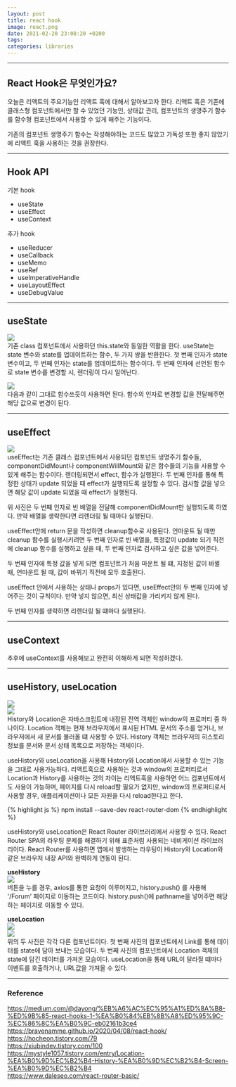 ```yaml
---
layout: post
title: react hook
image: react.png
date: 2021-02-20 23:08:20 +0200
tags:
categories: libraries
---
```


***
## **React Hook은 무엇인가요?**

오늘은 리액트의 주요기능인 리액트 훅에 대해서 알아보고자 한다. 리액트 훅은 기존에 클래스형 컴포넌트에서만 할 수 있었던 기능인, 상태값 관리, 컴포넌트의 생명주기 함수를 함수형 컴포넌트에서 사용할 수 있게 해주는 기능이다.

기존의 컴포넌트 생명주기 함수는 작성해야하는 코드도 많았고 가독성 또한 좋지 않았기에 리액트 훅을 사용하는 것을 권장한다.

***
## **Hook API**
기본 hook
* useState
* useEffect
* useContext


추가 hook
* useReducer
* useCallback
* useMemo
* useRef
* useImperativeHandle
* useLayoutEffect   
* useDebugValue

***

## **useState**

![]({{site.baseurl}}/images/reacthook1.jpg)  
기존 class 컴포넌트에서 사용하던 this.state와 동일한 역활을 한다.
useState는 state 변수와 state를 업데이트하는 함수, 두 가지 쌍을 반환한다.
첫 번째 인자가 state 변수이고, 두 번째 인자는 state를 업데이트하는 함수이다.
두 번째 인자에 선언된 함수로 state 변수를 변경할 시, 렌더링이 다시 일어난다.

![]({{site.baseurl}}/images/reacthook2.jpg)  
다음과 같이 그대로 함수쓰듯이 사용하면 된다. 함수의 인자로 변경할 값을 전달해주면 해당 값으로 변경이 된다. 

***
## **useEffect**

![]({{site.baseurl}}/images/reacthook3.jpg)  
useEffect는 기존 클래스 컴포넌트에서 사용되던 컴포넌트 생명주기 함수들, componentDidMount나 componentWillMount와 같은 함수들의 기능을 사용할 수 있게 해주는 함수이다. 렌더링되면서 effect, 함수가 실행된다. 두 번째 인자를 통해 특정한 상태가 update 되었을 때 effect가 실행되도록 설정할 수 있다. 검사할 값을 넣으면 해당 값이 update 되었을 때 effect가 실행된다.

위 사진은 두 번째 인자로 빈 배열을 전달해 componentDidMount만 실행되도록 하였다. 만약 배열을 생략한다면 리렌더링 될 때마다 실행된다. 

useEffect안에 return 문을 작성하면 cleanup함수로 사용된다. 언마운트 될 때만 cleanup 함수를 실행시키려면 두 번째 인자로 빈 배열을, 특정값이 update 되기 직전에 cleanup 함수를 실행하고 싶을 때, 두 번째 인자로 검사하고 싶은 값을 넣어준다.

두 번째 인자에 특정 값을 넣게 되면 컴포넌트가 처음 마운트 될 떄, 지정된 값이 바뀔 때, 언마운트 될 때, 값이 바뀌기 직전에 모두 호출된다.

useEffect 안에서 사용하는 상태나 props가 있다면, useEffect안의 두 번째 인자에 넣어주는 것이 규칙이다. 만약 넣지 않으면, 최신 상태값을 가리키지 않게 된다.

두 번째 인자를 생략하면 리렌더링 될 떄마다 실행된다.

***
## **useContext**

추후에 useContext를 사용해보고 완전히 이해하게 되면 작성하겠다.

***

## **useHistory, useLocation**
![]({{site.baseurl}}/images/reacthook4.jpg)  
![]({{site.baseurl}}/images/reacthook6.jpg)  
History와 Location은 자바스크립트에 내장된 전역 객체인 window의 프로퍼티 중 하나이다.
Location 객체는 현재 브라우저에서 표시된 HTML 문서의 주소를 얻거나, 브라우저에서
새 문서를 불러올 떄 사용할 수 있다. History 객체는 브라우저의 히스토리 정보를
문서와 문서 상태 목록으로 저장하는 객체이다.

useHistory와 useLocation을 사용해 History와 Location에서 사용할 수 있는 기능을
그대로 사용가능하다. 리액트훅으로 사용하는 것과 window의 프로퍼티로서 Location과 History를
사용하는 것의 차이는 리액트훅을 사용하면 어느 컴포넌트에서도 사용이 가능하며, 페이지를
다시 reload할 필요가 없지만, window의 프로퍼티로서 사용할 경우, 애플리케이션이나 모든 자원을
다시 reload한다고 한다.

{% highlight js %}
    npm install --save-dev react-router-dom
{% endhighlight %}

useHistory와 useLocation은 React Router 라이브러리에서 사용할 수 있다. React Router
SPA의 라우팅 문제를 해결하기 위해 표준처럼 사용되는 네비게이션 라이브러리이다. React Router를
사용하면 앱에서 발생하는 라우팅이 History와 Location와 같은 브라우저 내장 API와 완벽하게 연동이 된다.

**useHistory**  
![]({{site.baseurl}}/images/reacthook5.jpg)  
버튼을 누를 경우, axios를 통한 요청이 이루어지고, history.push() 를 사용해
'/Forum' 페이지로 이동하는 코드이다. history.push()에 pathname을 넣어주면
해당하는 페이지로 이동할 수 있다.


**useLocation**  
![]({{site.baseurl}}/images/reacthook7.jpg)  
![]({{site.baseurl}}/images/reacthook8.jpg)  
위의 두 사진은 각각 다른 컴포넌트이다. 첫 번째 사진의 컴포넌트에서 Link를 통해
데이터를 state에 담아 보내는 모습이다. 두 번째 사진의 컴포넌트에서 Location 객체의
state에 담긴 데이터를 가져온 모습이다. useLocation을 통해 URL이 달라질 떄마다
이벤트를 호출하거나, URL값을 가져올 수 있다. 


***

### **Reference** 
https://medium.com/@dayong/%EB%A6%AC%EC%95%A1%ED%8A%B8-%ED%9B%85-react-hooks-1-%EA%B0%84%EB%8B%A8%ED%95%9C-%EC%86%8C%EA%B0%9C-eb02161b3ce4  
https://bravenamme.github.io/2020/04/08/react-hook/  
https://hocheon.tistory.com/79  
https://xiubindev.tistory.com/100  
https://mystyle1057.tistory.com/entry/Location-%EA%B0%9D%EC%B2%B4-History-%EA%B0%9D%EC%B2%B4-Screen-%EA%B0%9D%EC%B2%B4  
https://www.daleseo.com/react-router-basic/  


